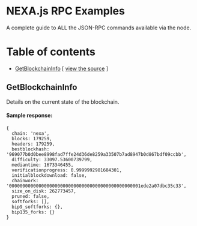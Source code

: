 # NEXA.js RPC Examples

A complete guide to ALL the JSON-RPC commands available via the node.

# Table of contents

- [GetBlockchainInfo](#getblockchaininfo) [ [view the source](getblockchaininfo.js) ]

## GetBlockchainInfo

Details on the current state of the blockchain.

#### Sample response:
```
{
  chain: 'nexa',
  blocks: 179259,
  headers: 179259,
  bestblockhash: '969077b0d0bee8998fad7ffe24d36de8259a33507b7ad8947b0d867bdf09ccbb',
  difficulty: 33097.53600739799,
  mediantime: 1673346455,
  verificationprogress: 0.9999992981684301,
  initialblockdownload: false,
  chainwork: '0000000000000000000000000000000000000000000000001ede2a07dbc35c33',
  size_on_disk: 262773457,
  pruned: false,
  softforks: [],
  bip9_softforks: {},
  bip135_forks: {}
}
```
